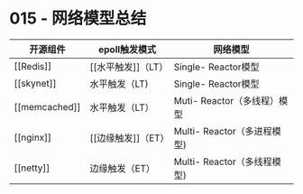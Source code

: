 # 015 - 网络模型总结

| 开源组件 | epoll触发模式 | 网络模型 | 
| --- |---| ---|
| [[Redis]] | [[水平触发]]（LT）| Single- Reactor模型 |
| [[skynet]] | 水平触发（LT) | Single- Reactor模型|
| [[memcached]] | 水平触发（LT）| Muti- Reactor（多线程）模型 |
| [[nginx]] | [[边缘触发]]（ET）| Multi- Reactor（多进程模型) |
| [[netty]] | 边缘触发（ET）| Multi- Reactor（多线程模型) |

